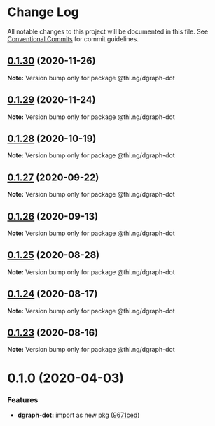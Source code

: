 # Change Log

All notable changes to this project will be documented in this file.
See [Conventional Commits](https://conventionalcommits.org) for commit guidelines.

## [0.1.30](https://github.com/thi-ng/umbrella/compare/@thi.ng/dgraph-dot@0.1.29...@thi.ng/dgraph-dot@0.1.30) (2020-11-26)

**Note:** Version bump only for package @thi.ng/dgraph-dot





## [0.1.29](https://github.com/thi-ng/umbrella/compare/@thi.ng/dgraph-dot@0.1.28...@thi.ng/dgraph-dot@0.1.29) (2020-11-24)

**Note:** Version bump only for package @thi.ng/dgraph-dot





## [0.1.28](https://github.com/thi-ng/umbrella/compare/@thi.ng/dgraph-dot@0.1.27...@thi.ng/dgraph-dot@0.1.28) (2020-10-19)

**Note:** Version bump only for package @thi.ng/dgraph-dot





## [0.1.27](https://github.com/thi-ng/umbrella/compare/@thi.ng/dgraph-dot@0.1.26...@thi.ng/dgraph-dot@0.1.27) (2020-09-22)

**Note:** Version bump only for package @thi.ng/dgraph-dot





## [0.1.26](https://github.com/thi-ng/umbrella/compare/@thi.ng/dgraph-dot@0.1.25...@thi.ng/dgraph-dot@0.1.26) (2020-09-13)

**Note:** Version bump only for package @thi.ng/dgraph-dot





## [0.1.25](https://github.com/thi-ng/umbrella/compare/@thi.ng/dgraph-dot@0.1.24...@thi.ng/dgraph-dot@0.1.25) (2020-08-28)

**Note:** Version bump only for package @thi.ng/dgraph-dot





## [0.1.24](https://github.com/thi-ng/umbrella/compare/@thi.ng/dgraph-dot@0.1.23...@thi.ng/dgraph-dot@0.1.24) (2020-08-17)

**Note:** Version bump only for package @thi.ng/dgraph-dot





## [0.1.23](https://github.com/thi-ng/umbrella/compare/@thi.ng/dgraph-dot@0.1.22...@thi.ng/dgraph-dot@0.1.23) (2020-08-16)

**Note:** Version bump only for package @thi.ng/dgraph-dot





# 0.1.0 (2020-04-03)


### Features

* **dgraph-dot:** import as new pkg ([9671ced](https://github.com/thi-ng/umbrella/commit/9671ceda29b0cd0ebbedce449943eec5abeff882))
